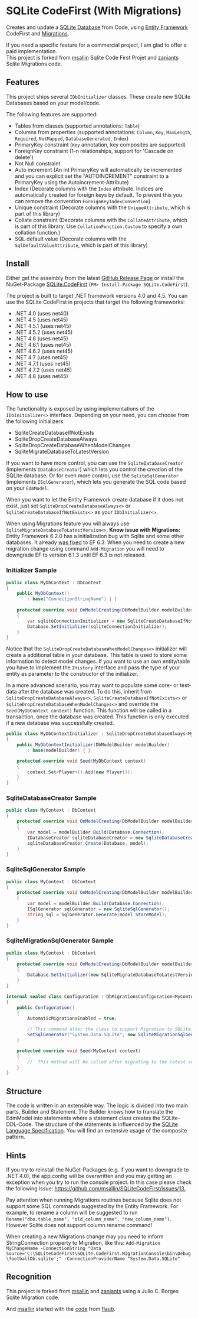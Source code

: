 # SQLite CodeFirst (With Migrations)
Creates and update a [SQLite Database](https://sqlite.org/) from Code, using [Entity Framework](https://msdn.microsoft.com/en-us/data/ef.aspx) CodeFirst and [Migrations](https://msdn.microsoft.com/pt-br/library/system.data.entity.migrations(v=vs.113).aspx).

If you need a specific feature for a commercial project, I am glad to offer a paid implementation.   
This project is forked from [msallin](https://github.com/msallin/SQLiteCodeFirst) Sqlite Code First Projet and [zaniants](https://github.com/zanyants/SQLiteCodeFirst) Sqlite Migrations code.
## Features

This project ships several `IDbInitializer` classes. These create new SQLite Databases based on your model/code.

The following features are supported:

- Tables from classes (supported annotations: `Table`)
- Columns from properties (supported annotations: `Column`, `Key`, `MaxLength`, `Required`, `NotMapped`, `DatabaseGenerated`, `Index`)
- PrimaryKey constraint (`Key` annotation, key composites are supported)
- ForeignKey constraint (1-n relationships, support for 'Cascade on delete')
- Not Null constraint
- Auto increment (An int PrimaryKey will automatically be incremented and you can explicit set the "AUTOINCREMENT" constraint to a PrimaryKey using the Autoincrement-Attribute)
- Index (Decorate columns with the `Index` attribute. Indices are automatically created for foreign keys by default. To prevent this you can remove the convention `ForeignKeyIndexConvention`)
- Unique constraint (Decorate columns with the `UniqueAttribute`, which is part of this library)
- Collate constraint (Decorate columns with the `CollateAttribute`, which is part of this library. Use `CollationFunction.Custom` to specify a own collation function.)
- SQL default value (Decorate columns with the `SqlDefaultValueAttribute`, which is part of this library)

## Install
Either get the assembly from the latest [GitHub Release Page](https://github.com/msallin/SQLiteCodeFirst/releases) or install the NuGet-Package [SQLite.CodeFirst](https://www.nuget.org/packages/SQLite.CodeFirst/) (`PM> Install-Package SQLite.CodeFirst`).

The project is built to target .NET framework versions 4.0 and 4.5.
You can use the SQLite CodeFirst in projects that target the following frameworks:

- .NET 4.0 (uses net40)
- .NET 4.5 (uses net45)
- .NET 4.5.1 (uses net45)
- .NET 4.5.2 (uses net45)
- .NET 4.6 (uses net45)
- .NET 4.6.1 (uses net45)
- .NET 4.6.2 (uses net45)
- .NET 4.7 (uses net45)
- .NET 4.7.1 (uses net45)
- .NET 4.7.2 (uses net45)
- .NET 4.8 (uses net45)

## How to use

The functionality is exposed by using implementations of the `IDbInitializer<>` interface.
Depending on your need, you can choose from the following initializers:

- SqliteCreateDatabaseIfNotExists 
- SqliteDropCreateDatabaseAlways
- SqliteDropCreateDatabaseWhenModelChanges
- SqliteMigrateDatabaseToLatestVersion

If you want to have more control, you can use the `SqliteDatabaseCreator` (implements `IDatabaseCreator`) which lets you control the creation of the SQLite database.
Or for even more control, use the `SqliteSqlGenerator` (implements `ISqlGenerator`), which lets you generate the SQL code based on your `EdmModel`.

When you want to let the Entity Framework create database if it does not exist, just set `SqliteDropCreateDatabaseAlways<>` or `SqliteCreateDatabaseIfNotExists<>` as your `IDbInitializer<>`.

When using Migrations feature you will always use `SqliteMigrateDatabaseToLatestVersion<>`.
**Know issue with Migrations:**
Entity Framework 6.2.0 has a initialization bug with Sqlite and some other databases. It already [was fixed](https://github.com/aspnet/EntityFramework6/issues/398) to EF 6.3. When you need to create a new migration change using command `Add-Migration` you will need to downgrade EF to version 6.1.3 until EF 6.3 is not released.

### Initializer Sample

```csharp
public class MyDbContext : DbContext
{
    public MyDbContext()
        : base("ConnectionStringName") { }
  
    protected override void OnModelCreating(DbModelBuilder modelBuilder)
    {
        var sqliteConnectionInitializer = new SqliteCreateDatabaseIfNotExists<MyDbContext>(modelBuilder);
        Database.SetInitializer(sqliteConnectionInitializer);
    }
}
```

Notice that the `SqliteDropCreateDatabaseWhenModelChanges<>` initializer will create a additional table in your database.
This table is used to store some information to detect model changes. If you want to use an own entity/table you have to implement the
`IHistory` interface and pass the type of your entity as parameter to the constructor of the initializer.

In a more advanced scenario, you may want to populate some core- or test-data after the database was created.
To do this, inherit from `SqliteDropCreateDatabaseAlways<>`, `SqliteCreateDatabaseIfNotExists<>` or `SqliteDropCreateDatabaseWhenModelChanges<>` and override the `Seed(MyDbContext context)` function.
This function will be called in a transaction, once the database was created.  This function is only executed if a new database was successfully created.

```csharp
public class MyDbContextInitializer : SqliteDropCreateDatabaseAlways<MyDbContext>
{
    public MyDbContextInitializer(DbModelBuilder modelBuilder)
        : base(modelBuilder) { }

    protected override void Seed(MyDbContext context)
    {
        context.Set<Player>().Add(new Player());
    }
}
```

### SqliteDatabaseCreator Sample

```csharp
public class MyContext : DbContext
{
    protected override void OnModelCreating(DbModelBuilder modelBuilder)
    {
        var model = modelBuilder.Build(Database.Connection);
        IDatabaseCreator sqliteDatabaseCreator = new SqliteDatabaseCreator();
        sqliteDatabaseCreator.Create(Database, model);
    }
}
```

### SqliteSqlGenerator Sample

```csharp
public class MyContext : DbContext
{
    protected override void OnModelCreating(DbModelBuilder modelBuilder)
    {
        var model = modelBuilder.Build(Database.Connection);
        ISqlGenerator sqlGenerator = new SqliteSqlGenerator();
        string sql = sqlGenerator.Generate(model.StoreModel);
    }
}
```

### SqliteMigrationSqlGenerator Sample
```csharp
public class MyContext : DbContext
{
    protected override void OnModelCreating(DbModelBuilder modelBuilder)
    {
        Database.SetInitializer(new SqliteMigrateDatabaseToLatestVersion<MyContext, Migrations.Configuration>(modelBuilder, true));
    }
}

internal sealed class Configuration : DbMigrationsConfiguration<MyContext>
{
    public Configuration()
    {
        AutomaticMigrationsEnabled = true;

        // This command alter the class to support Migration to SQLite. 
        SetSqlGenerator("System.Data.SQLite", new SqliteMigrationSqlGenerator());
    }

    protected override void Seed(MyContext context)
    {
        //  This method will be called after migrating to the latest version.
    }
}
```

## Structure

The code is written in an extensible way.
The logic is divided into two main parts, Builder and Statement.
The Builder knows how to translate the EdmModel into statements where a statement class creates the SQLite-DDL-Code. 
The structure of the statements is influenced by the [SQLite Language Specification](https://www.sqlite.org/lang.html).
You will find an extensive usage of the composite pattern.

## Hints

If you try to reinstall the NuGet-Packages (e.g. if you want to downgrade to .NET 4.0), the app.config will be overwritten and you may getting an exception when you try to run the console project.
In this case please check the following issue: <https://github.com/msallin/SQLiteCodeFirst/issues/13.>

Pay attention when running Migrations routines because Sqlite does not support some SQL commands suggested by the Entity Framework. For example, to rename a column will be suggested to run `Rename("dbo.table_name", "old_column_name", "new_column_name")`. However Sqlite does not support column rename command!

When creating a new Migrations change may you need to inform StringConnection property to Migration, like this:
`Add-Migration MyChangeName -ConnectionString "Data Source='C:\SQLiteCodeFirst\SQLite.CodeFirst.MigrationConsole\bin\Debug\footballDb.sqlite';" -ConnectionProviderName "System.Data.SQLite"`

## Recognition
This project is forked from [msallin](https://github.com/msallin/SQLiteCodeFirst) and [zaniants](https://github.com/zanyants/SQLiteCodeFirst) using a Julio C. Borges Sqlite Migration code.

And [msallin](https://github.com/msallin) started with the [code](https://gist.github.com/flaub/1968486e1b3f2b9fddaf) from [flaub](https://github.com/flaub). 
